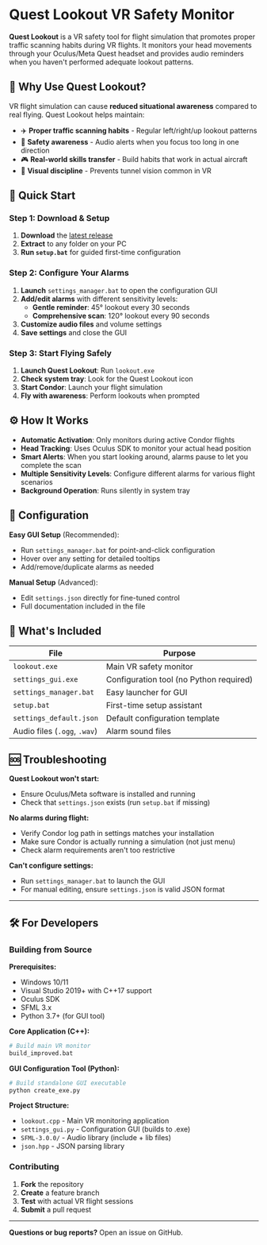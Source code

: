 # Quest Lookout VR Safety Monitor

**Quest Lookout** is a VR safety tool for flight simulation that promotes proper traffic scanning habits during VR flights. It monitors your head movements through your Oculus/Meta Quest headset and provides audio reminders when you haven't performed adequate lookout patterns.

## 🎯 Why Use Quest Lookout?

VR flight simulation can cause **reduced situational awareness** compared to real flying. Quest Lookout helps maintain:
- ✈️ **Proper traffic scanning habits** - Regular left/right/up lookout patterns
- 🚨 **Safety awareness** - Audio alerts when you focus too long in one direction  
- 🎮 **Real-world skills transfer** - Build habits that work in actual aircraft
- 👀 **Visual discipline** - Prevents tunnel vision common in VR

## 🚀 Quick Start

### Step 1: Download & Setup
1. **Download** the [latest release](https://github.com/ryanwoodie/Quest-Lookout/releases)
2. **Extract** to any folder on your PC
3. **Run `setup.bat`** for guided first-time configuration

### Step 2: Configure Your Alarms  
1. **Launch** `settings_manager.bat` to open the configuration GUI
2. **Add/edit alarms** with different sensitivity levels:
   - **Gentle reminder**: 45° lookout every 30 seconds
   - **Comprehensive scan**: 120° lookout every 90 seconds  
3. **Customize audio files** and volume settings
4. **Save settings** and close the GUI

### Step 3: Start Flying Safely
1. **Launch Quest Lookout**: Run `lookout.exe` 
2. **Check system tray**: Look for the Quest Lookout icon
3. **Start Condor**: Launch your flight simulation
4. **Fly with awareness**: Perform lookouts when prompted

## ⚙️ How It Works

- **Automatic Activation**: Only monitors during active Condor flights
- **Head Tracking**: Uses Oculus SDK to monitor your actual head position
- **Smart Alerts**: When you start looking around, alarms pause to let you complete the scan
- **Multiple Sensitivity Levels**: Configure different alarms for various flight scenarios
- **Background Operation**: Runs silently in system tray

## 🔧 Configuration

**Easy GUI Setup** (Recommended):
- Run `settings_manager.bat` for point-and-click configuration
- Hover over any setting for detailed tooltips
- Add/remove/duplicate alarms as needed

**Manual Setup** (Advanced):
- Edit `settings.json` directly for fine-tuned control
- Full documentation included in the file

## 📁 What's Included

| File | Purpose |
|------|---------|
| `lookout.exe` | Main VR safety monitor |
| `settings_gui.exe` | Configuration tool (no Python required) |
| `settings_manager.bat` | Easy launcher for GUI |
| `setup.bat` | First-time setup assistant |
| `settings_default.json` | Default configuration template |
| Audio files (`.ogg`, `.wav`) | Alarm sound files |

## 🆘 Troubleshooting

**Quest Lookout won't start:**
- Ensure Oculus/Meta software is installed and running
- Check that `settings.json` exists (run `setup.bat` if missing)

**No alarms during flight:**
- Verify Condor log path in settings matches your installation
- Make sure Condor is actually running a simulation (not just menu)
- Check alarm requirements aren't too restrictive

**Can't configure settings:**
- Run `settings_manager.bat` to launch the GUI
- For manual editing, ensure `settings.json` is valid JSON format

---

## 🛠️ For Developers

### Building from Source

**Prerequisites:**
- Windows 10/11
- Visual Studio 2019+ with C++17 support
- Oculus SDK
- SFML 3.x
- Python 3.7+ (for GUI tool)

**Core Application (C++):**
```bash
# Build main VR monitor
build_improved.bat
```

**GUI Configuration Tool (Python):**  
```bash
# Build standalone GUI executable
python create_exe.py
```

**Project Structure:**
- `lookout.cpp` - Main VR monitoring application
- `settings_gui.py` - Configuration GUI (builds to .exe)
- `SFML-3.0.0/` - Audio library (include + lib files)
- `json.hpp` - JSON parsing library

### Contributing

1. **Fork** the repository
2. **Create** a feature branch
3. **Test** with actual VR flight sessions  
4. **Submit** a pull request


---

**Questions or bug reports?** Open an issue on GitHub.
